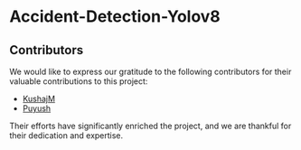 # Accident-Detection-Yolov8

## Contributors

We would like to express our gratitude to the following contributors for their valuable contributions to this project:

- [KushajM](https://github.com/KushajM)
- [Puyush](https://github.com/Puyush)

Their efforts have significantly enriched the project, and we are thankful for their dedication and expertise.

